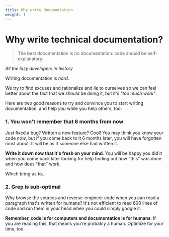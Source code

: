 ```yaml
---
title: Why write documentation
weight: 1
---
```


# Why write technical documentation?

> The best documentation is no documentation: code should be self-explanatory.
> 
<cite>All the lazy developers in history</cite>

Writing documentation is _hard_.

We try to find excuses and rationalize and lie to ourselves so we can feel better about the fact that we _should_ be doing it, but it's _"too much work"_.

Here are two good reasons to try and convince you to start writing documentation, and help _you_ while you help others, too:

### 1. You won't remember that 6 months from now

Just fixed a bug? Written a new feature? Cool! You may think you know your code _now_, but if you come back to it 6 months later, you will have forgotten most about. It will be as if someone else had written it.

**Write it down now that it's fresh on your mind**. You will be happy you did it when you come back later looking for help finding out how "this" was done and how does "that" work.

Which bring us to...

### 2. Grep is sub-optimal

Why browse the sources and reverse-engineer code when you can read a paragraph that's written for humans? It's not efficient to read 600 lines of code and run them in your head when you could simply google it.

**Remember, code is for computers and documentation is for humans**. If you are reading this, that means you're probably a human. Optimize for _your_ time, too.
